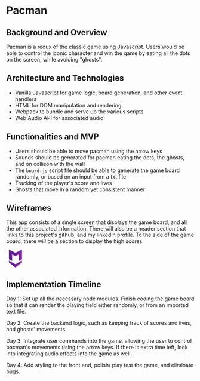# Pacman

Background and Overview
----
Pacman is a redux of the classic game using Javascript. Users would be able to control the iconic character and win the game by eating all the dots on the screen, while avoiding "ghosts".

Architecture and Technologies
----
* Vanilla Javascript for game logic, board generation, and other event handlers
* HTML for DOM manipulation and rendering
* Webpack to bundle and serve up the various scripts
* Web Audio API for associated audio

Functionalities and MVP
----
* Users should be able to move pacman using the arrow keys
* Sounds should be generated for pacman eating the dots, the ghosts, and on collison with the wall
* The `board.js` script file should be able to generate the game board randomly, or based on an input from a txt file
* Tracking of the player's score and lives
* Ghosts that move in a random yet consistent manner

Wireframes
----
This app consists of a single screen that displays the game board, and all the other associated information. There will also be a header section that links to this project's github, and my linkedin profile. To the side of the game board, there will be a section to display the high scores.

![Wireframe](https://github.com/adam-p/markdown-here/raw/master/src/common/images/icon48.png "Logo Title Text 1")

Implementation Timeline
----
Day 1: Set up all the necessary node modules. Finish coding the game board so that it can render the playing field either randomly, or from an imported text file.

Day 2: Create the backend logic, such as keeping track of scores and lives, and ghosts' movements.

Day 3: Integrate user commands into the game, allowing the user to control pacman's movements using the arrow keys. If there is extra time left, look into integrating audio effects into the game as well.

Day 4: Add styling to the front end, polish/ play test the game, and eliminate bugs. 
